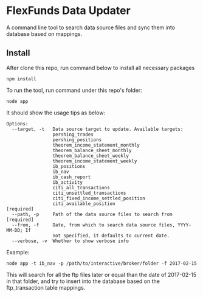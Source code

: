# FlexFunds Data Updater
A command line tool to search data source files and sync them into database based on mappings.

## Install
After clone this repo, run command below to install all necessary packages

```
npm install
```

To run the tool, run command under this repo's folder:

```
node app
```

It should show the usage tips as below:
```
Options:
  --target, -t   Data source target to update. Available targets:
                 pershing_trades
                 pershing_positions
                 theorem_income_statement_monthly
                 theorem_balance_sheet_monthly
                 theorem_balance_sheet_weekly
                 theorem_income_statement_weekly
                 ib_positions
                 ib_nav
                 ib_cash_report
                 ib_activity
                 citi_all_transactions
                 citi_unsettled_transactions
                 citi_fixed_income_settled_position
                 citi_available_position                              [required]
  --path, -p     Path of the data source files to search from         [required]
  --from, -f     Date, from which to search data source files, YYYY-MM-DD; If
                 not specified, it defaults to current date.
  --verbose, -v  Whether to show verbose info
```

Example:
```
node app -t ib_nav -p /path/to/interactive/broker/folder -f 2017-02-15
```

This will search for all the ftp files later or equal than the date of 2017-02-15 in that folder, and try to insert into the database based on the ftp_transaction table mappings.
